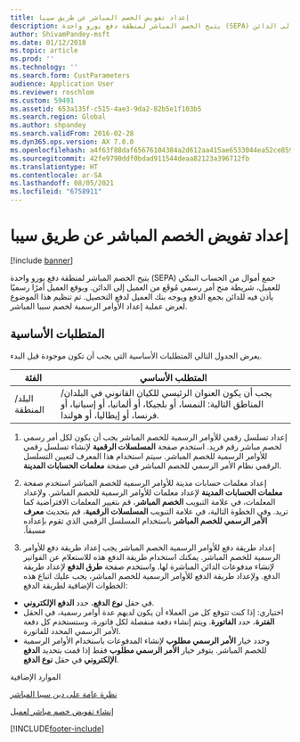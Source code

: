 ```yaml
---
title: إعداد تفويض الخصم المباشر عن طريق سيبا‬
description: يتيح الخصم المباشر لمنطقة دفع يورو واحدة (SEPA) جمع أموال من الحساب البنكي للعميل، شريطة منح أمر رسمي مُوقَع من العميل إلى الدائن.
author: ShivamPandey-msft
ms.date: 01/12/2018
ms.topic: article
ms.prod: ''
ms.technology: ''
ms.search.form: CustParameters
audience: Application User
ms.reviewer: roschlom
ms.custom: 59491
ms.assetid: 653a135f-c515-4ae3-9da2-82b5e1f103b5
ms.search.region: Global
ms.author: shpandey
ms.search.validFrom: 2016-02-28
ms.dyn365.ops.version: AX 7.0.0
ms.openlocfilehash: a4f63f88daf65676104384a2d612aa415ae6533044ea52ce85947f75ad876ced
ms.sourcegitcommit: 42fe9790ddf0bdad911544deaa82123a396712fb
ms.translationtype: HT
ms.contentlocale: ar-SA
ms.lasthandoff: 08/05/2021
ms.locfileid: "6758911"
---
```

# <a name="set-up-sepa-direct-debit-mandate"></a>إعداد تفويض الخصم المباشر عن طريق سيبا‬

[!include [banner](../includes/banner.md)]

يتيح الخصم المباشر لمنطقة دفع يورو واحدة (SEPA) جمع أموال من الحساب البنكي للعميل، شريطة منح أمر رسمي مُوقَع من العميل إلى الدائن. ويوقع العميل أمرًا رسميًا يأذن فيه للدائن بجمع الدفع ويوجه بنك العميل لدفع التحصيل. تم تنظيم هذا الموضوع لعرض عملية إعداد الأوامر الرسمية لخصم سيبا المباشر.‬

## <a name="prerequisites"></a>المتطلبات الأساسية
يعرض الجدول التالي المتطلبات الأساسية التي يجب أن تكون موجودة قبل البدء.

| ‏‏الفئة       | المتطلب الأساسي                                                                                                                                              |
|----------------|-----------------------------------------------------------------------------------------------------------------------------------------------------------|
| البلد/المنطقة | يجب أن يكون العنوان الرئيسي للكيان القانوني في البلدان/المناطق التالية: النمسا، أو بلجيكا، أو ألمانيا، أو إسبانيا، أو فرنسا، أو إيطاليا، أو هولندا. |

1. ‏‫إعداد تسلسل رقمي للأوامر الرسمية للخصم المباشر‬   ‏‫يجب أن يكون لكل أمر رسمي لخصم مباشر رقم فريد.‬ استخدم صفحة **المسلسلات الرقمية** لإنشاء تسلسل رقمي للأوامر الرسمية للخصم المباشر. سيتم استخدام هذا المعرف لتعيين التسلسل الرقمي نظام الأمر الرسمي للخصم المباشر في صفحة **معلمات الحسابات المدينة**.

2. ‏‫إعداد معلمات حسابات مدينة ‏‫للأوامر الرسمية للخصم المباشر‬    ‏‫استخدم صفحة **معلمات الحسابات المدينة‬‏‫** لإعداد معلمات للأوامر الرسمية للخصم المباشر.‬ ‏‫ولإعداد المعلمات، في علامة التبويب **الخصم المباشر**، قم بتغيير المعلمات الافتراضية كما تريد. وفي الخطوة التالية، في علامة التبويب **‬‏‫المسلسلات الرقمية**‬‏‫، قم بتحديث **معرف الأمر الرسمي للخصم المباشر** باستخدام المسلسل الرقمي الذي تقوم بإعداده مسبقاً.‬

3. ‏‫إعداد طريقة دفع للأوامر الرسمية الخصم المباشر‬    ‏‫يجب إعداد طريقة دفع للأوامر الرسمية للخصم المباشر.‬ يمكنك استخدام طريقة الدفع هذه للاستعلام عن الفواتير لإنشاء مدفوعات الدائن المباشرة لها. واستخدم صفحة **طرق الدفع** لإعداد طريقة الدفع. ولإعداد طريقة الدفع للأوامر الرسمية للخصم المباشر، يجب عليك اتباع هذه الخطوات الإضافية لطريقة الدفع:

-   في حقل **نوع الدفع**، حدد **الدفع الإلكتروني**.
-   اختياري: إذا كنت تتوقع كل من العملاء أن يكون لديهم عدة أوامر رسمية، في الحقل **الفترة‬**، حدد **الفاتورة**. ويتم إنشاء دفعة منفصلة لكل فاتورة، وستستخدم كل دفعة الأمر الرسمي المحدد للفاتورة.‬
-   وحدد خيار **الأمر الرسمي مطلوب** لإنشاء المدفوعات باستخدام الأوامر الرسمية للخصم المباشر. يتوفر خيار **الأمر الرسمي مطلوب** فقط إذا قمت بتحديد **الدفع الإلكتروني** في حقل **نوع الدفع**.

الموارد الإضافية

[نظرة عامة على دين سيبا المباشر](sepa-direct-debit-overview.md) 

[إنشاء تفويض خصم مباشر لعميل](tasks/create-direct-debit-mandate-customer.md) 



[!INCLUDE[footer-include](../../includes/footer-banner.md)]